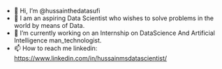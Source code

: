 - 👋 Hi, I’m @hussainthedatasufi
- 👀 I am an aspiring Data Scientist who wishes to solve problems in the world by means of Data.
- 🌱 I’m currently working on an Internship on DataScience And Artificial Intelligence man_technologist.
- 📫 How to reach me linkedin: https://www.linkedin.com/in/hussainmsdatascientist/ 

<!---
hussainthedatasufi/hussainthedatasufi is a ✨ special ✨ repository because its `README.md` (this file) appears on your GitHub profile.
You can click the Preview link to take a look at your changes.
--->
